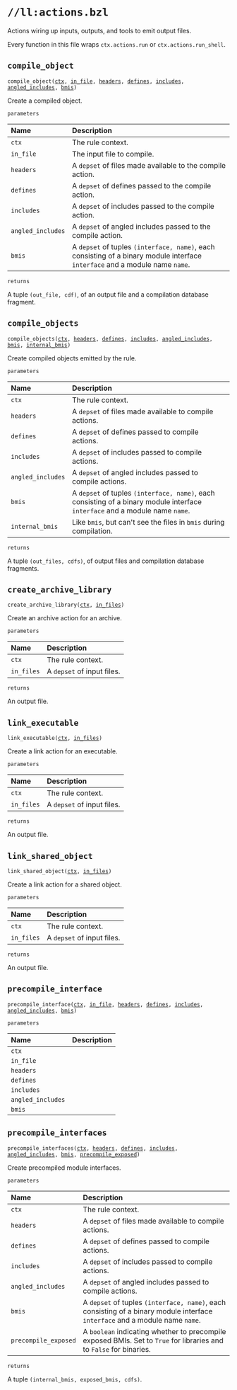 # `//ll:actions.bzl`

Actions wiring up inputs, outputs, and tools to emit output files.

Every function in this file wraps `ctx.actions.run` or `ctx.actions.run_shell`.

<a id="compile_object"></a>

## `compile_object`

<pre><code>compile_object(<a href="#compile_object-ctx">ctx</a>, <a href="#compile_object-in_file">in_file</a>, <a href="#compile_object-headers">headers</a>, <a href="#compile_object-defines">defines</a>, <a href="#compile_object-includes">includes</a>, <a href="#compile_object-angled_includes">angled_includes</a>, <a href="#compile_object-bmis">bmis</a>)</code></pre>
Create a compiled object.

`parameters`

| Name  | Description |
| :---- | :---------- |
| <a id="compile_object-ctx"></a>`ctx` | The rule context.  |
| <a id="compile_object-in_file"></a>`in_file` | The input file to compile.  |
| <a id="compile_object-headers"></a>`headers` | A `depset` of files made available to the compile action.  |
| <a id="compile_object-defines"></a>`defines` | A `depset` of defines passed to the compile action.  |
| <a id="compile_object-includes"></a>`includes` | A `depset` of includes passed to the compile action.  |
| <a id="compile_object-angled_includes"></a>`angled_includes` | A `depset` of angled includes passed to the compile action.  |
| <a id="compile_object-bmis"></a>`bmis` | A `depset` of tuples `(interface, name)`, each consisting of a binary module interface `interface` and a module name `name`.  |

`returns`

A tuple `(out_file, cdf)`, of an output file and a compilation database
  fragment.


<a id="compile_objects"></a>

## `compile_objects`

<pre><code>compile_objects(<a href="#compile_objects-ctx">ctx</a>, <a href="#compile_objects-headers">headers</a>, <a href="#compile_objects-defines">defines</a>, <a href="#compile_objects-includes">includes</a>, <a href="#compile_objects-angled_includes">angled_includes</a>, <a href="#compile_objects-bmis">bmis</a>, <a href="#compile_objects-internal_bmis">internal_bmis</a>)</code></pre>
Create compiled objects emitted by the rule.

`parameters`

| Name  | Description |
| :---- | :---------- |
| <a id="compile_objects-ctx"></a>`ctx` | The rule context.  |
| <a id="compile_objects-headers"></a>`headers` | A `depset` of files made available to compile actions.  |
| <a id="compile_objects-defines"></a>`defines` | A `depset` of defines passed to compile actions.  |
| <a id="compile_objects-includes"></a>`includes` | A `depset` of includes passed to compile actions.  |
| <a id="compile_objects-angled_includes"></a>`angled_includes` | A `depset` of angled includes passed to compile actions.  |
| <a id="compile_objects-bmis"></a>`bmis` | A `depset` of tuples `(interface, name)`, each consisting of a binary module interface `interface` and a module name `name`.  |
| <a id="compile_objects-internal_bmis"></a>`internal_bmis` | Like `bmis`, but can't see the files in `bmis` during compilation.  |

`returns`

A tuple `(out_files, cdfs)`, of output files and compilation database
  fragments.


<a id="create_archive_library"></a>

## `create_archive_library`

<pre><code>create_archive_library(<a href="#create_archive_library-ctx">ctx</a>, <a href="#create_archive_library-in_files">in_files</a>)</code></pre>
Create an archive action for an archive.

`parameters`

| Name  | Description |
| :---- | :---------- |
| <a id="create_archive_library-ctx"></a>`ctx` | The rule context.  |
| <a id="create_archive_library-in_files"></a>`in_files` | A `depset` of input files.  |

`returns`

An output file.


<a id="link_executable"></a>

## `link_executable`

<pre><code>link_executable(<a href="#link_executable-ctx">ctx</a>, <a href="#link_executable-in_files">in_files</a>)</code></pre>
Create a link action for an executable.

`parameters`

| Name  | Description |
| :---- | :---------- |
| <a id="link_executable-ctx"></a>`ctx` | The rule context.  |
| <a id="link_executable-in_files"></a>`in_files` | A `depset` of input files.  |

`returns`

An output file.


<a id="link_shared_object"></a>

## `link_shared_object`

<pre><code>link_shared_object(<a href="#link_shared_object-ctx">ctx</a>, <a href="#link_shared_object-in_files">in_files</a>)</code></pre>
Create a link action for a shared object.

`parameters`

| Name  | Description |
| :---- | :---------- |
| <a id="link_shared_object-ctx"></a>`ctx` | The rule context.  |
| <a id="link_shared_object-in_files"></a>`in_files` | A `depset` of input files.  |

`returns`

An output file.


<a id="precompile_interface"></a>

## `precompile_interface`

<pre><code>precompile_interface(<a href="#precompile_interface-ctx">ctx</a>, <a href="#precompile_interface-in_file">in_file</a>, <a href="#precompile_interface-headers">headers</a>, <a href="#precompile_interface-defines">defines</a>, <a href="#precompile_interface-includes">includes</a>, <a href="#precompile_interface-angled_includes">angled_includes</a>, <a href="#precompile_interface-bmis">bmis</a>)</code></pre>


`parameters`

| Name  | Description |
| :---- | :---------- |
| <a id="precompile_interface-ctx"></a>`ctx` |  |
| <a id="precompile_interface-in_file"></a>`in_file` |  |
| <a id="precompile_interface-headers"></a>`headers` |  |
| <a id="precompile_interface-defines"></a>`defines` |  |
| <a id="precompile_interface-includes"></a>`includes` |  |
| <a id="precompile_interface-angled_includes"></a>`angled_includes` |  |
| <a id="precompile_interface-bmis"></a>`bmis` |  |


<a id="precompile_interfaces"></a>

## `precompile_interfaces`

<pre><code>precompile_interfaces(<a href="#precompile_interfaces-ctx">ctx</a>, <a href="#precompile_interfaces-headers">headers</a>, <a href="#precompile_interfaces-defines">defines</a>, <a href="#precompile_interfaces-includes">includes</a>, <a href="#precompile_interfaces-angled_includes">angled_includes</a>, <a href="#precompile_interfaces-bmis">bmis</a>, <a href="#precompile_interfaces-precompile_exposed">precompile_exposed</a>)</code></pre>
Create precompiled module interfaces.

`parameters`

| Name  | Description |
| :---- | :---------- |
| <a id="precompile_interfaces-ctx"></a>`ctx` | The rule context.  |
| <a id="precompile_interfaces-headers"></a>`headers` | A `depset` of files made available to compile actions.  |
| <a id="precompile_interfaces-defines"></a>`defines` | A `depset` of defines passed to compile actions.  |
| <a id="precompile_interfaces-includes"></a>`includes` | A `depset` of includes passed to compile actions.  |
| <a id="precompile_interfaces-angled_includes"></a>`angled_includes` | A `depset` of angled includes passed to compile actions.  |
| <a id="precompile_interfaces-bmis"></a>`bmis` | A `depset` of tuples `(interface, name)`, each consisting of a binary module interface `interface` and a module name `name`.  |
| <a id="precompile_interfaces-precompile_exposed"></a>`precompile_exposed` | A `boolean` indicating whether to precompile exposed BMIs. Set to `True` for libraries and to `False` for binaries.  |

`returns`

A tuple `(internal_bmis, exposed_bmis, cdfs)`.
